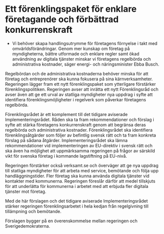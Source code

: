 # Ett förenklingspaket för enklare företagande och förbättrad konkurrenskraft

- Vi behöver skapa handlingsutrymme för företagens förnyelse i takt med omvärldsförändringar. Genom mer kunskap om företag på myndigheterna, bättre utformade och enklare regler samt ökad användning av digitala tjänster minskar vi företagens regelbörda och administrativa kostnader, säger energi- och näringsminister Ebba Busch.

Regelbördan och de administrativa kostnaderna behöver minska för att företag och entreprenörer ska kunna fokusera på sina kärnverksamheter. Regeringen lägger fram ett nytt förenklingspaket som ytterligare förstärker förenklingspolitiken. Regeringen avser att inrätta ett nytt Förenklingsråd och avser även att ge ett urval av statliga myndigheter nya uppdrag i syfte att identifiera förenklingsmöjligheter i regelverk som påverkar företagens regelbörda.

Förenklingsrådet är ett komplement till det tidigare aviserade Implementeringsrådet. Råden ska ta fram rekommendationer och förslag i syfte att stärka företagens konkurrenskraft genom att begränsa deras regelbörda och administrativa kostnader. Förenklingsrådet ska identifiera förenklingsåtgärder som följer av befintlig svensk rätt och ta fram konkreta förslag på sådana åtgärder. Implementeringsrådet ska lämna rekommendationer vid implementeringen av EU-direktiv i svensk rätt och ska även ha möjlighet att uppmärksamma regeringen på frågor av särskild vikt för svenska företag i kommande lagstiftning på EU-nivå.

Regeringen förstärker också verksamt.se och överväger att ge nya uppdrag till statliga myndigheter för att arbeta med service, bemötande och följa upp handläggningstider. Fler företag ska kunna använda digitala tjänster vid kontakter med kommunerna. Regeringen föreslår därför att medel tillskjuts för att underlätta för kommunerna i arbetet med att erbjuda fler digitala tjänster mot företag.

Med de här förslagen och det tidigare aviserade Implementeringsrådet stärker regeringen förenklingsarbetet i hela kedjan från regelgivning till tillämpning och bemötande.

Förslagen bygger på en överenskommelse mellan regeringen och Sverigedemokraterna.
